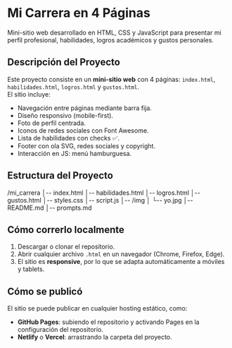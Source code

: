 # Mi Carrera en 4 Páginas

Mini-sitio web desarrollado en HTML, CSS y JavaScript para presentar mi perfil profesional, habilidades, logros académicos y gustos personales.

## Descripción del Proyecto
Este proyecto consiste en un **mini-sitio web** con 4 páginas: `index.html`, `habilidades.html`, `logros.html` y `gustos.html`.  
El sitio incluye:
- Navegación entre páginas mediante barra fija.
- Diseño responsivo (mobile-first).
- Foto de perfil centrada.
- Iconos de redes sociales con Font Awesome.
- Lista de habilidades con checks ✅.
- Footer con ola SVG, redes sociales y copyright.
- Interacción en JS: menú hamburguesa.

## Estructura del Proyecto
/mi_carrera
│-- index.html
│-- habilidades.html
│-- logros.html
│-- gustos.html
│-- styles.css
│-- script.js
│-- /img
│ └-- yo.jpg
│-- README.md
│-- prompts.md


## Cómo correrlo localmente
1. Descargar o clonar el repositorio.
2. Abrir cualquier archivo `.html` en un navegador (Chrome, Firefox, Edge).
3. El sitio es **responsive**, por lo que se adapta automáticamente a móviles y tablets.

## Cómo se publicó
El sitio se puede publicar en cualquier hosting estático, como:
- **GitHub Pages**: subiendo el repositorio y activando Pages en la configuración del repositorio.
- **Netlify** o **Vercel**: arrastrando la carpeta del proyecto.
